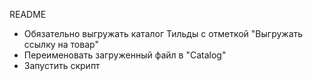 README
- Обязательно выгружать каталог Тильды с отметкой "Выгружать ссылку на товар"
- Переименовать загруженный файл в "Catalog"
- Запустить скрипт
